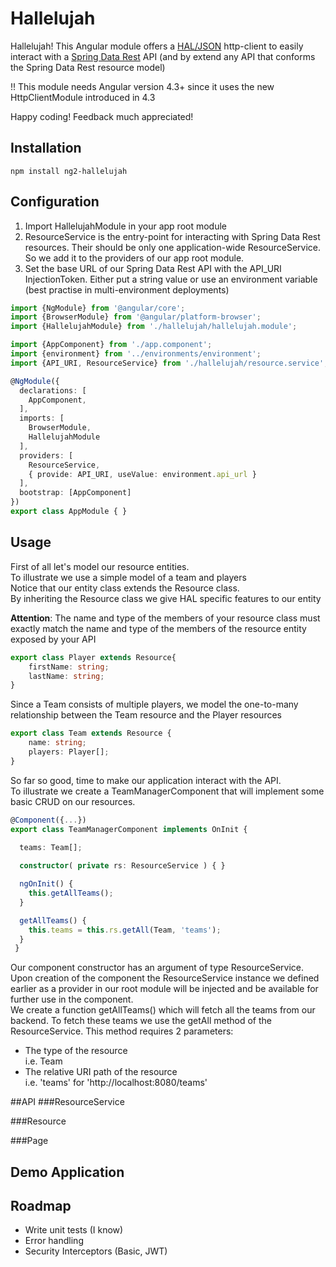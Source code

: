 # Hallelujah

Hallelujah! This Angular module offers a [HAL/JSON](http://stateless.co/hal_specification.html) http-client to easily interact with a [Spring Data Rest](https://projects.spring.io/spring-data-rest) API (and by extend any API that conforms the Spring Data Rest resource model)

!! This module needs Angular version 4.3+ since it uses the new HttpClientModule introduced in 4.3

Happy coding! Feedback much appreciated!

## Installation

```
npm install ng2-hallelujah
```
## Configuration

1. Import HallelujahModule in your app root module
2. ResourceService is the entry-point for interacting with Spring Data Rest resources. Their should be only one application-wide ResourceService. So we add it to the providers of our app root module.
3. Set the base URL of our Spring Data Rest API with the API_URI InjectionToken. Either put a string value or use an environment variable (best practise in multi-environment deployments)

```typescript
import {NgModule} from '@angular/core';
import {BrowserModule} from '@angular/platform-browser';
import {HallelujahModule} from './hallelujah/hallelujah.module';

import {AppComponent} from './app.component';
import {environment} from '../environments/environment';
import {API_URI, ResourceService} from './hallelujah/resource.service';

@NgModule({
  declarations: [
    AppComponent,
  ],
  imports: [
    BrowserModule,
    HallelujahModule
  ],
  providers: [
    ResourceService,
    { provide: API_URI, useValue: environment.api_url }
  ],
  bootstrap: [AppComponent]
})
export class AppModule { }
``` 

## Usage
First of all let's model our resource entities.  
To illustrate we use a simple model of a team and players  
Notice that our entity class extends the Resource class.  
By inheriting the Resource class we give HAL specific features to our entity 

**Attention**: The name and type of the members of your resource class must exactly match the name and type of the members of the resource entity exposed by your API  

```typescript
export class Player extends Resource{
    firstName: string;
    lastName: string;   
}
```
Since a Team consists of multiple players, we model the one-to-many relationship between the Team resource and the Player resources
```typescript
export class Team extends Resource {
    name: string;
    players: Player[];
}
```
So far so good, time to make our application interact with the API.  
To illustrate we create a TeamManagerComponent that will implement some basic CRUD on our resources.

```typescript
@Component({...})
export class TeamManagerComponent implements OnInit {

  teams: Team[];
    
  constructor( private rs: ResourceService ) { }

  ngOnInit() {
    this.getAllTeams();
  }

  getAllTeams() {
    this.teams = this.rs.getAll(Team, 'teams');
  }
 }
```
Our component constructor has an argument of type ResourceService. Upon creation of the component the ResourceService instance we defined earlier as a provider in our root module will be injected and be available for further use in the component.  
We create a function getAllTeams() which will fetch all the teams from our backend.
To fetch these teams we use the getAll method of the ResourceService. This method requires 2 parameters:  
+ The type of the resource  
  i.e. Team
+ The relative URI path of the resource  
  i.e. 'teams' for 'http://localhost:8080/teams'


##API
###ResourceService

###Resource

###Page
 
## Demo Application

## Roadmap

+ Write unit tests (I know)
+ Error handling
+ Security Interceptors (Basic, JWT)
